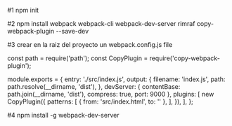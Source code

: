 #1 npm init

#2 npm install webpack webpack-cli webpack-dev-server rimraf copy-webpack-plugin --save-dev

#3 crear en la raiz del proyecto un webpack.config.js file

const path = require('path');
const CopyPlugin = require('copy-webpack-plugin');

module.exports = {
  entry: './src/index.js',
  output: {
    filename: 'index.js',
    path: path.resolve(__dirname, 'dist'),
  },
  devServer: {
    contentBase: path.join(__dirname, 'dist'),
    compress: true,
    port: 9000
  },
  plugins: [
    new CopyPlugin({
      patterns: [
        { from: 'src/index.html', to: '' },
      ],
    }),
  ],
};

#4 npm install -g webpack-dev-server
